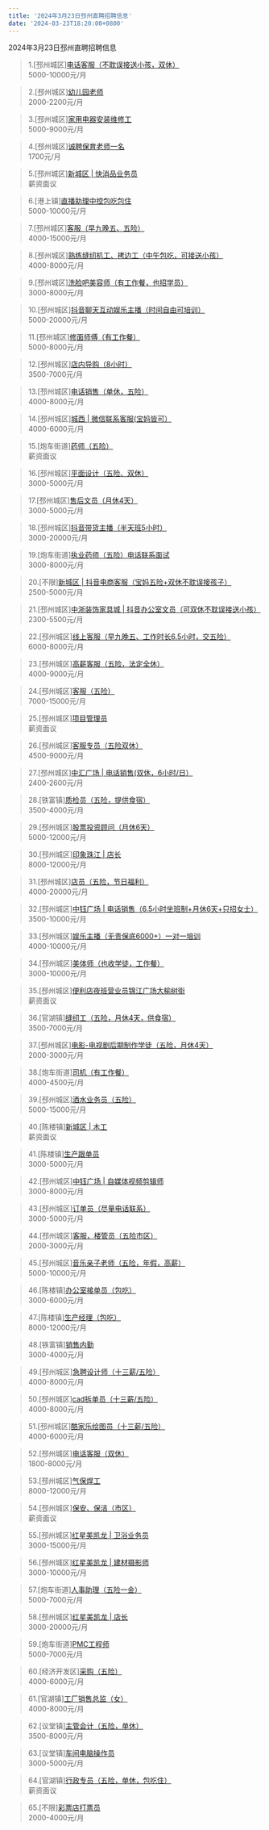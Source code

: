 ```yaml
---
title: '2024年3月23日邳州直聘招聘信息'
date: '2024-03-23T18:20:00+0800'
---
```

2024年3月23日邳州直聘招聘信息
<!--more-->
>1.[邳州城区][电话客服（不耽误接送小孩，双休）](https://www.pizhouzhipin.com/job/32402)<br>
>5000-10000元/月

>2.[邳州城区][幼儿园老师](https://www.pizhouzhipin.com/job/27907)<br>
>2000-2200元/月

>3.[邳州城区][家用电器安装维修工](https://www.pizhouzhipin.com/job/34174)<br>
>5000-9000元/月

>4.[邳州城区][诚聘保育老师一名](https://www.pizhouzhipin.com/job/29920)<br>
>1700元/月

>5.[邳州城区][新城区 | 快消品业务员](https://www.pizhouzhipin.com/job/11844)<br>
>薪资面议

>6.[港上镇][直播助理中控包吃包住](https://www.pizhouzhipin.com/job/34204)<br>
>5000-10000元/月

>7.[邳州城区][客服（早九晚五、五险）](https://www.pizhouzhipin.com/job/33925)<br>
>4000-15000元/月

>8.[邳州城区][熟练缝纫机工、拷边工（中午包吃，可接送小孩）](https://www.pizhouzhipin.com/job/33840)<br>
>4000-8000元/月

>9.[邳州城区][洗脸吧美容师（有工作餐，也招学员）](https://www.pizhouzhipin.com/job/33048)<br>
>3000-8000元/月

>10.[邳州城区][抖音聊天互动娱乐主播（时间自由可培训）](https://www.pizhouzhipin.com/job/26980)<br>
>5000-20000元/月

>11.[邳州城区][修面师傅（有工作餐）](https://www.pizhouzhipin.com/job/33223)<br>
>5000-8000元/月

>12.[邳州城区][店内导购（8小时）](https://www.pizhouzhipin.com/job/19771)<br>
>3500-7000元/月

>13.[邳州城区][电话销售（单休，五险）](https://www.pizhouzhipin.com/job/24363)<br>
>4000-8000元/月

>14.[邳州城区][城西 | 微信联系客服(宝妈皆可）](https://www.pizhouzhipin.com/job/33707)<br>
>4000-6000元/月

>15.[炮车街道][药师（五险）](https://www.pizhouzhipin.com/job/33914)<br>
>薪资面议

>16.[邳州城区][平面设计（五险、双休）](https://www.pizhouzhipin.com/job/33522)<br>
>3000-5000元/月

>17.[邳州城区][售后文员（月休4天）](https://www.pizhouzhipin.com/job/19155)<br>
>3000-5000元/月

>18.[邳州城区][抖音带货主播（半天班5小时）](https://www.pizhouzhipin.com/job/31946)<br>
>3000-20000元/月

>19.[炮车街道][执业药师（五险）电话联系面试](https://www.pizhouzhipin.com/job/31209)<br>
>3000-8000元/月

>20.[不限][新城区 | 抖音电商客服（宝妈五险+双休不耽误接孩子）](https://www.pizhouzhipin.com/job/32347)<br>
>2500-5000元/月

>21.[邳州城区][中浙装饰家具城 | 抖音办公室文员（可双休不耽误接送小孩）](https://www.pizhouzhipin.com/job/33888)<br>
>2300-5500元/月

>22.[邳州城区][线上客服（早九晚五、工作时长6.5小时，交五险）](https://www.pizhouzhipin.com/job/33892)<br>
>6000-8000元/月

>23.[邳州城区][高薪客服（五险，法定全休）](https://www.pizhouzhipin.com/job/30882)<br>
>4000-9000元/月

>24.[邳州城区][客服（五险）](https://www.pizhouzhipin.com/job/34244)<br>
>7000-15000元/月

>25.[邳州城区][项目管理员](https://www.pizhouzhipin.com/job/33432)<br>
>薪资面议

>26.[邳州城区][客服专员（五险双休）](https://www.pizhouzhipin.com/job/32185)<br>
>4500-9000元/月

>27.[邳州城区][中汇广场 | 电话销售(双休，6小时/日）](https://www.pizhouzhipin.com/job/34277)<br>
>2400-2600元/月

>28.[铁富镇][质检员（五险，提供食宿）](https://www.pizhouzhipin.com/job/30273)<br>
>3500-4000元/月

>29.[邳州城区][股票投资顾问（月休6天）](https://www.pizhouzhipin.com/job/34226)<br>
>5000-12000元/月

>30.[邳州城区][印象珠江 | 店长](https://www.pizhouzhipin.com/job/33629)<br>
>8000-12000元/月

>31.[邳州城区][店员（五险，节日福利）](https://www.pizhouzhipin.com/job/30380)<br>
>4000-20000元/月

>32.[邳州城区][中钰广场 | 电话销售（6.5小时坐班制+月休6天+只招女士）](https://www.pizhouzhipin.com/job/27980)<br>
>3500-10000元/月

>33.[邳州城区][娱乐主播（无责保底6000+）一对一培训](https://www.pizhouzhipin.com/job/32908)<br>
>4000-10000元/月

>34.[邳州城区][美体师（也收学徒，工作餐）](https://www.pizhouzhipin.com/job/15515)<br>
>3000-10000元/月

>35.[邳州城区][便利店夜班营业员锦江广场大榆树街](https://www.pizhouzhipin.com/job/33006)<br>
>薪资面议

>36.[官湖镇][缝纫工（五险，月休4天，供食宿）](https://www.pizhouzhipin.com/job/17265)<br>
>3500-7000元/月

>37.[邳州城区][电影-电视剧后期制作学徒（五险，月休4天）](https://www.pizhouzhipin.com/job/34087)<br>
>2000-3000元/月

>38.[炮车街道][司机（有工作餐）](https://www.pizhouzhipin.com/job/32512)<br>
>4000-4500元/月

>39.[邳州城区][酒水业务员（五险）](https://www.pizhouzhipin.com/job/24199)<br>
>5000-15000元/月

>40.[陈楼镇][新城区 | 木工](https://www.pizhouzhipin.com/job/34289)<br>
>薪资面议

>41.[陈楼镇][生产跟单员](https://www.pizhouzhipin.com/job/34193)<br>
>3000-5000元/月

>42.[邳州城区][中钰广场 | 自媒体视频剪辑师](https://www.pizhouzhipin.com/job/33750)<br>
>3000-8000元/月

>43.[邳州城区][订单员（尽量电话联系）](https://www.pizhouzhipin.com/job/33562)<br>
>3000-5000元/月

>44.[邳州城区][客服，楼管员（五险市区）](https://www.pizhouzhipin.com/job/20754)<br>
>2000-3000元/月

>45.[邳州城区][音乐亲子老师（五险，年假，高薪）](https://www.pizhouzhipin.com/job/7740)<br>
>5000-10000元/月

>46.[陈楼镇][办公室接单员（包吃）](https://www.pizhouzhipin.com/job/33234)<br>
>3000-6000元/月

>47.[陈楼镇][生产经理（包吃）](https://www.pizhouzhipin.com/job/33233)<br>
>8000-12000元/月

>48.[铁富镇][销售内勤](https://www.pizhouzhipin.com/job/30277)<br>
>3000-4000元/月

>49.[邳州城区][急聘设计师（十三薪/五险）](https://www.pizhouzhipin.com/job/33883)<br>
>4000-8000元/月

>50.[邳州城区][cad拆单员（十三薪/五险）](https://www.pizhouzhipin.com/job/33884)<br>
>4000-8000元/月

>51.[邳州城区][酷家乐绘图员（十三薪/五险）](https://www.pizhouzhipin.com/job/33885)<br>
>4000-6000元/月

>52.[邳州城区][电话客服（双休）](https://www.pizhouzhipin.com/job/29207)<br>
>1800-8000元/月

>53.[邳州城区][气保焊工](https://www.pizhouzhipin.com/job/15316)<br>
>8000-12000元/月

>54.[邳州城区][保安、保洁（市区）](https://www.pizhouzhipin.com/job/20755)<br>
>薪资面议

>55.[邳州城区][红星美凯龙 | 卫浴业务员](https://www.pizhouzhipin.com/job/34253)<br>
>3000-15000元/月

>56.[邳州城区][红星美凯龙 | 建材摄影师](https://www.pizhouzhipin.com/job/34254)<br>
>3000-10000元/月

>57.[炮车街道][人事助理（五险一金）](https://www.pizhouzhipin.com/job/34251)<br>
>5000-7000元/月

>58.[邳州城区][红星美凯龙 | 店长](https://www.pizhouzhipin.com/job/34255)<br>
>3000-20000元/月

>59.[炮车街道][PMC工程师](https://www.pizhouzhipin.com/job/34252)<br>
>5000-7000元/月

>60.[经济开发区][采购（五险）](https://www.pizhouzhipin.com/job/33586)<br>
>4000-6000元/月

>61.[官湖镇][工厂销售总监（女）](https://www.pizhouzhipin.com/job/20187)<br>
>4000-8000元/月

>62.[议堂镇][主管会计（五险，单休）](https://www.pizhouzhipin.com/job/31470)<br>
>3500-8000元/月

>63.[议堂镇][车间电脑操作员](https://www.pizhouzhipin.com/job/30814)<br>
>3000-5000元/月

>64.[官湖镇][行政专员（五险，单休，包吃住）](https://www.pizhouzhipin.com/job/34282)<br>
>薪资面议

>65.[不限][彩票店打票员](https://www.pizhouzhipin.com/job/30063)<br>
>2000-4000元/月


